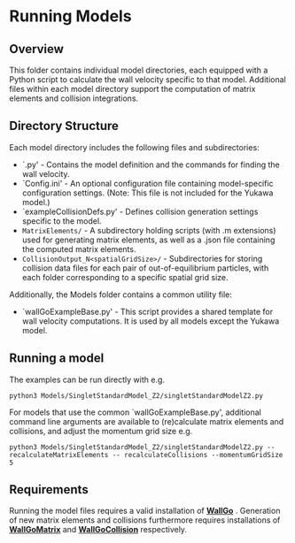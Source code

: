 # Running Models 

## Overview

This folder contains individual model directories, each equipped with a Python script to calculate the wall velocity specific to that model. Additional files within each model directory support the computation of matrix elements and collision integrations.

## Directory Structure

Each model directory includes the following files and subdirectories:
- `<nameOfModel>.py' - Contains the model definition and the commands for finding the wall velocity.
- `<nameOfModel>Config.ini' - An optional configuration file containing model-specific configuration settings. (Note: This file is not included for the Yukawa model.)
- `exampleCollisionDefs.py' - Defines collision generation settings specific to the model.
- `MatrixElements/` - A subdirectory holding scripts (with .m extensions) used for generating matrix elements, as well as a .json file containing the computed matrix elements.
- `CollisionOutput_N<spatialGridSize>/` - Subdirectories for storing collision data files for each pair of out-of-equilibrium particles, with each folder corresponding to a specific spatial grid size. 

Additionally, the Models folder contains a common utility file:

- `wallGoExampleBase.py' - This script provides a shared template for wall velocity computations. It is used by all models except the Yukawa model.

## Running a model

The examples can be run directly with e.g.

    python3 Models/SingletStandardModel_Z2/singletStandardModelZ2.py
    
For models that use the common `wallGoExampleBase.py', additional command line arguments are available to (re)calculate matrix elements and collisions, and adjust the momentum grid size e.g.

    python3 Models/SingletStandardModel_Z2/singletStandardModelZ2.py --recalculateMatrixElements -- recalculateCollisions --momentumGridSize 5

## Requirements

Running the model files requires a valid installation of [**WallGo**](https://github.com/Wall-Go/WallGo) . Generation of new matrix elements and collisions furthermore requires installations of [**WallGoMatrix**](https://github.com/Wall-Go/WallGoMatrix) and  [**WallGoCollision**](https://github.com/Wall-Go/WallGoCollision) respectively.
